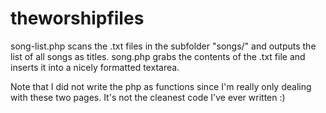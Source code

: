 # theworshipfiles

song-list.php scans the .txt files in the subfolder "songs/" and outputs the list of all songs as titles.
song.php grabs the contents of the .txt file and inserts it into a nicely formatted textarea. 

Note that I did not write the php as functions since I'm really only dealing with these two pages. 
It's not the cleanest code I've ever written :)
